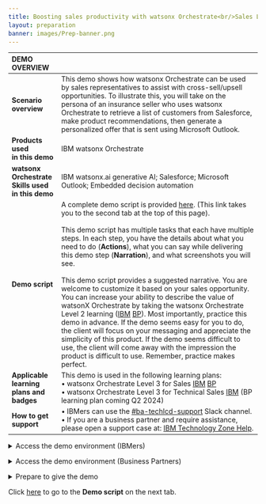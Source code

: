 ```yaml
---
title: Boosting sales productivity with watsonx Orchestrate<br/>Sales Level 3 demo
layout: preparation
banner: images/Prep-banner.png
---
```


<span id="place1"></span>

<span id="top"></span>

<inline-notification text="<strong>This Level 3 Sales demo does not require technical skills and is appropriate for both Sellers and Tech Sellers.</strong><br/> The demo covers the end user view only. A more in-depth Level 3 Technical Sales demo that also covers the 'Builder' view will be available shortly.<br/><br/>This demo is used in the following L3 training plans, links to these learning plans can be found in the 'Applicable learning plans and badges' section below:<br/> • watsonx Orchestrate Level 3 for Sales<br/> • watsonx Orchestrate Level 3 for Technical Sales<br/><br/> <strong>Attention: Safari and Chrome browser users.</strong> Please use Firefox to do this demo. "></inline-notification>

| **DEMO OVERVIEW** | | 
| :---         | :--- |
| **Scenario overview** | This demo shows how watsonx Orchestrate can be used by sales representatives to assist with cross-sell/upsell opportunities. To illustrate this, you will take on the persona of an insurance seller who uses watsonx Orchestrate to retrieve a list of customers from Salesforce, make product recommendations, then generate a personalized offer that is sent using Microsoft Outlook.|
| **Products used <br/>in this demo** | IBM watsonx Orchestrate |
| **watsonx Orchestrate<br/>Skills used<br/>in this demo** | IBM watsonx.ai generative AI; Salesforce; Microsoft Outlook; Embedded decision automation|
| **Demo script** | A complete demo script is provided [here](demo-script). (This link takes you to the second tab at the top of this page). <br/><br/>This demo script has multiple tasks that each have multiple steps. In each step, you have the details about what you need to do (**Actions**), what you can say while delivering this demo step (**Narration**), and what screenshots you will see.<br/><br/>This demo script provides a suggested narrative. You are welcome to customize it based on your sales opportunity. You can increase your ability to describe the value of watsonX Orchestrate by taking the watsonx Orchestrate Level 2 learning (<a href="https://yourlearning.ibm.com/activity/PLAN-7C5500E80F26" target="_blank" rel="noreferrer">IBM</a> <a href="https://learn.ibm.com/course/view.php?id=13175" target="_blank" rel="noreferrer">BP</a>).  Most importantly, practice this demo in advance. If the demo seems easy for you to do, the client will focus on your messaging and appreciate the simplicity of this product. If the demo seems difficult to use, the client will come away with the impression the product is difficult to use. Remember, practice makes perfect. |
| **Applicable learning<br/>plans and badges** | This demo is used in the following learning plans: <br/> • watsonx Orchestrate Level 3 for Sales <a href="https://yourlearning.ibm.com/activity/PLAN-07001C92F201" target="_blank" rel="noreferrer">IBM</a> <a href="https://learn.ibm.com/course/view.php?id=15985" target="_blank" rel="noreferrer">BP</a>  <br/> •  watsonx Orchestrate Level 3 for Technical Sales <a href="https://yourlearning.ibm.com/activity/PLAN-B4BFAE1FED99" target="_blank" rel="noreferrer">IBM</a> (BP learning plan coming Q2 2024)<br/> |
| **How to get support** | • IBMers can use the <a href="https://ibm.enterprise.slack.com/archives/C06HT5PHLN9" target="_blank" rel="noreferrer">#ba-techlcd-support</a> Slack channel.<br/> • If you are a business partner and require assistance, please open a support case at: <a href="https://techzone.ibm.com/help" target="_blank" rel="noreferrer">IBM Technology Zone Help</a>.<br/>|

<details markdown="1">

<summary>Access the demo environment (IBMers)</summary>

This demo is available on several sales demonstration and enablement tenants (demo instances). For new watsonx Orchestrate users, please request access by submitting a request <a href="https://ibm.biz/OrchestrateRequestEnv" target="_blank" rel="noreferrer">here</a>. You will receive an email once you have been onboarded onto a suitable tenant, but please allow 48 hours for your request to be processed.<br/> 

Based on your role and requirements, you will be onboarded onto a sales demonstration tenant or an enablement tenant. Enablement tenants provide short-term access (two week maximum) for enablement purposes. 

Once you have received your onboarding email, use your IBM intranet ID to log into your assigned tenant <a href="https://dl.watson-orchestrate.ibm.com/home" target="_blank" rel="noreferrer">here</a>. <br/>

**Cannot find the demo or skills?**

If you are an existing watsonx Orchestrate user but you cannot see the skills needed to run this demo (they are represented as cards at the bottom of the watsonx Orchestrate screen), please ensure you are in the **Team skills** view. When you log into watsonx Orchestrate, the default view is **Personal skills**. To run this demo, change the view to **Team skills**.<br/><img src="images/prep-1-2-teamskills.jpg" width="600" /> <br/>

If you are an existing watsonx Orchestrate user and still cannot see the skills required for this demo, please request access to a suitable tenant by submitting a <a href="https://ibm.biz/OrchestrateRequestEnv" target="_blank" rel="noreferrer">request here</a>. You will receive an email once you have been onboarded onto a suitable tenant, but please allow 48 hours for your request to be processed.<br/> 

Users with access to multiple tenants (demo environments) should ensure they select a tenant that has the demonstration installed. Please use the <a href="https://ibm.enterprise.slack.com/archives/C06HT5PHLN9" target="_blank" rel="noreferrer">#ba-techlcd-support</a> Slack channel if you require assistance. 
<br/> 

</details>

<p/>

<details markdown="1">

<summary>Access the demo environment (Business Partners)</summary>

If you do not have access to a tenant, you can request access by submitting a <a href="https://ibm.biz/OrchestrateRequestEnv" target="_blank" rel="noreferrer">request here</a>. You will receive an email once you have been onboarded onto a suitable tenant, but please allow 48 hours for your request to be processed.<br/><br/>

Once you have received your onboarding email, use your IBM ID to log into your assigned tenant <a href="https://dl.watson-orchestrate.ibm.com/home" target="_blank" rel="noreferrer">here</a>.<br/>

</details>

<p/>

<details markdown="1">

<summary>Prepare to give the demo</summary>

When you log into watsonx Orchestrate, the default view is **Personal skills**. To run the demo, change the view to **Team skills**.<br/><img src="images/prep-1-2-teamskills.jpg" width="800"/><br/>

The **skills** required to run this demo are shown at the bottom of the watsonx Orchestrate screen. (If you do not see these skills, check you are in the **Team skills** view).<br/><img src="images/prep-skill-cards.png" width="800"/> <br/>

To clear your chat history and start a new demo with a clean screen, click the **broom** icon in the top-right corner of the screen. <br/><img src="images/prep-remove-history.png" width="800" /><br/>

When prompted, select the **Stop the tasks and remove the result when deleting the chat history** check-box, then click the **Clear history** button.<br/><img src="images/clear-chat-history.png" width="500" /><br/>

</details>

<p/>

Click [here](demo-script) to go to the **Demo script** on the next tab.